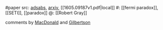 #paper 
src: [adsabs](https://ui.adsabs.harvard.edu/abs/2015AsBio..15..195G/abstract), [arxiv](https://arxiv.org/abs/1605.09187), [[1605.09187v1.pdf|local]] 
#: [[fermi paradox]], [[SETI]], [[paradox]] 
@: [[Robert Gray]] 

comments by [MacDonald](https://sites.psu.edu/seticourse/2018/01/19/lets-call-it-the-hart-argument/) and [Gilbertson](https://sites.psu.edu/seticourse/2018/01/19/gray-2015-reaction/) 
